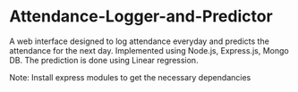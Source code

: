 # Attendance-Logger-and-Predictor
A web interface designed to log attendance everyday and predicts the attendance for the next day.
Implemented using Node.js, Express.js, Mongo DB.
The prediction is done using Linear regression.

Note: Install express modules to get the necessary dependancies
